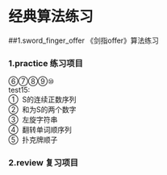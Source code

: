 # 经典算法练习
##1.sword_finger_offer 《剑指offer》算法练习
### 1.practice 练习项目
⑥⑦⑧⑨⑩ <br/>
test15:<br/>
① &nbsp;S的连续正数序列<br/>
② &nbsp;和为S的两个数字<br/>
③ &nbsp;左旋字符串<br/>
④ &nbsp;翻转单词顺序列<br/>
⑤ &nbsp;扑克牌顺子<br/>
### 2.review  复习项目


